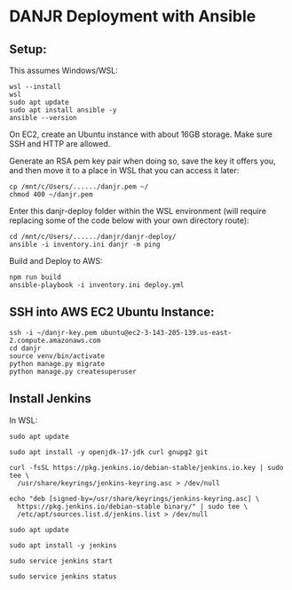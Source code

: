 
# DANJR Deployment with Ansible

## Setup:

This assumes Windows/WSL:

```
wsl --install
wsl
sudo apt update
sudo apt install ansible -y
ansible --version
```

On EC2, create an Ubuntu instance with about 16GB storage. Make sure SSH and HTTP are allowed.

Generate an RSA pem key pair when doing so, save the key it offers you, and then move it to a place in WSL that you can access it later:

```
cp /mnt/c/Users/....../danjr.pem ~/
chmod 400 ~/danjr.pem
```

Enter this danjr-deploy folder within the WSL environment (will require replacing some of the code below with your own directory route):

```
cd /mnt/c/Users/....../danjr/danjr-deploy/
ansible -i inventory.ini danjr -m ping
```

Build and Deploy to AWS:
```
npm run build
ansible-playbook -i inventory.ini deploy.yml
```


## SSH into AWS EC2 Ubuntu Instance:

```
ssh -i ~/danjr-key.pem ubuntu@ec2-3-143-205-139.us-east-2.compute.amazonaws.com
cd danjr
source venv/bin/activate
python manage.py migrate
python manage.py createsuperuser
```


## Install Jenkins

In WSL:

```
sudo apt update

sudo apt install -y openjdk-17-jdk curl gnupg2 git

curl -fsSL https://pkg.jenkins.io/debian-stable/jenkins.io.key | sudo tee \
  /usr/share/keyrings/jenkins-keyring.asc > /dev/null

echo "deb [signed-by=/usr/share/keyrings/jenkins-keyring.asc] \
  https://pkg.jenkins.io/debian-stable binary/" | sudo tee \
  /etc/apt/sources.list.d/jenkins.list > /dev/null

sudo apt update

sudo apt install -y jenkins

sudo service jenkins start

sudo service jenkins status

```
